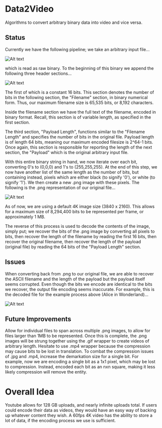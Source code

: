# Data2Video
Algorithms to convert arbitrary binary data into video and vice versa.

## Status

Currently we have the following pipeline; we take an arbitrary input file...

![Alt text](https://github.com/bfaure/Data2Video/blob/master/resources/source_file.PNG)

which is read as raw binary. To the beginning of this binary we append the following three header sections...

![Alt text](https://github.com/bfaure/Data2Video/blob/master/resources/headers.PNG)

The first of which is a constant 16 bits. This section denotes the number of bits in the following section, the "Filename" section, in binary numerical form. Thus, our maximum filename size is 65,535 bits, or 8,192 characters.

Inside the filename section we have the full text of the filename, encoded in binary format. Recall, this section is of variable length, as specified in the first section.

The third section, "Payload Length", functions similar to the "Filename Length" and specifies the number of bits in the original file. Payload length is of length 64 bits, meaning our maximum encoded filesize is 2^64-1 bits. Once again, this section is responsible for reporting the length of the next section, the "Payload" which is the original arbitrary input file.

With this entire binary string in hand, we now iterate over each bit, converting 0's to (0,0,0) and 1's to (255,255,255). At the end of this step, we now have another list of the same length as the number of bits, but containing instead, pixels which are either black (to signify '0'), or white (to signify '1'). We then create a new .png image with these pixels. The following is the .png representation of our original file...

![Alt text](https://github.com/bfaure/Data2Video/blob/master/resources/converted.png)

As of now, we are using a default 4K image size (3840 x 2160). This allows for a maximum size of 8,294,400 bits to be represented per frame, or approximately 1 MB. 

The reverse of this process is used to decode the contents of the image, simply put; we recover the bits of the .png image by converting all pixels to bits, then recover the length of the filename by reading the first 16 bits, then recover the original filename, then recover the length of the payload (original file) by reading the 64 bits of the "Payload Length" section.

## Issues

When converting back from .png to our original file, we are able to recover the ASCII filename and the length of the payload but the payload itself seems corrupted. Even though the bits we encode are identical to the bits we recover, the output file encoding seems inaccurate. For example, this is the decoded file for the example process above (Alice in Wonderland)...

![Alt text](https://github.com/bfaure/Data2Video/blob/master/resources/problems.PNG)

## Future Improvements

Allow for individual files to span across multiple .png images, to allow for files larger than 1MB to be represented. Once this is complete, the .png images will be strung together using the .gif wrapper to create videos of arbitrary length. Hesitate to use .mp4 wrapper because the compression may cause bits to be lost in translation. To combat the compression issues of .jpg and .mp4, increase the demarkation size for a single bit. For example, now we are encoding a single bit as a 1x1 pixel, which may be lost to compression. Instead, encoded each bit as an nxn square, making it less likely compression will remove the entity. 

# Overall Idea

Youtube allows for 128 GB uploads, and nearly infinite uploads total. If users could encode their data as videos, they would have an easy way of backing up whatever content they wish. A 60fps 4K video has the ability to store a lot of data, if the encoding process we use is sufficient.

